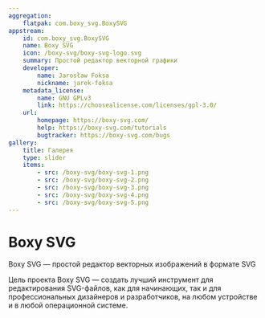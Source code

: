 ```yaml
---
aggregation:
    flatpak: com.boxy_svg.BoxySVG
appstream:
    id: com.boxy_svg.BoxySVG
    name: Boxy SVG
    icon: /boxy-svg/boxy-svg-logo.svg
    summary: Простой редактор векторной графики
    developer:
        name: Jarosław Foksa
        nickname: jarek-foksa
    metadata_license:
        name: GNU GPLv3
        link: https://choosealicense.com/licenses/gpl-3.0/
    url:
        homepage: https://boxy-svg.com/
        help: https://boxy-svg.com/tutorials
        bugtracker: https://boxy-svg.com/bugs
gallery:
    title: Галерея
    type: slider
    items:
        - src: /boxy-svg/boxy-svg-1.png
        - src: /boxy-svg/boxy-svg-2.png
        - src: /boxy-svg/boxy-svg-3.png
        - src: /boxy-svg/boxy-svg-4.png
        - src: /boxy-svg/boxy-svg-5.png
---
```


# Boxy SVG

Boxy SVG — простой редактор векторных изображений в формате SVG

Цель проекта Boxy SVG — создать лучший инструмент для редактирования SVG-файлов, как для начинающих, так и для профессиональных дизайнеров и разработчиков, на любом устройстве и в любой операционной системе.

<AGWGallery />

<!--@include: @apps/_parts/install/content-flatpak.md-->
